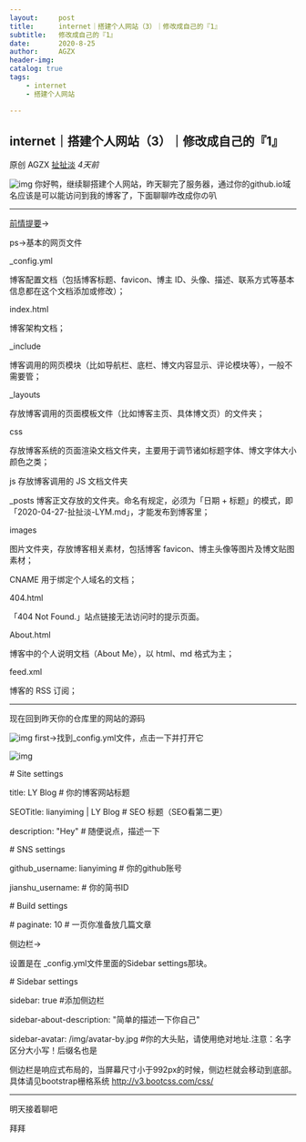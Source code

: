 ```yaml
---
layout:     post
title:      internet｜搭建个人网站（3）｜修改成自己的『1』
subtitle:   修改成自己的『1』
date:       2020-8-25
author:     AGZX
header-img: 
catalog: true
tags:
    - internet
    - 搭建个人网站

---
```


## internet｜搭建个人网站（3）｜修改成自己的『1』

原创 AGZX [扯扯淡](javascript:void(0);) *4天前*

![img](https://mmbiz.qpic.cn/mmbiz_gif/tMsLbdfwxoM12GmQGZYFy7azn1RM2Izncuqicg2azuCibJyPB4QUKslUmRtlYYXibScaxKCGx7ebczkJLq5mQWhJg/640?wx_fmt=gif&tp=webp&wxfrom=5&wx_lazy=1)
你好鸭，继续聊搭建个人网站，昨天聊完了服务器，通过你的github.io域名应该是可以能访问到我的博客了，下面聊聊咋改成你の叭

------

[前情提要](https://mp.weixin.qq.com/s?__biz=MzI4Nzc2MzA3OQ==&mid=2247484846&idx=2&sn=81738c20469085c2c6c6225b4682d461&scene=21#wechat_redirect)→

ps→基本的网页文件



_config.yml



博客配置文档（包括博客标题、favicon、博主 ID、头像、描述、联系方式等基本信息都在这个文档添加或修改）；



index.html 



博客架构文档；



_include 



博客调用的网页模块（比如导航栏、底栏、博文内容显示、评论模块等），一般不需要管；



_layouts 



存放博客调用的页面模板文件（比如博客主页、具体博文页）的文件夹；



css 



存放博客系统的页面渲染文档文件夹，主要用于调节诸如标题字体、博文字体大小颜色之类；



js 存放博客调用的 JS 文档文件夹



_posts 博客正文存放的文件夹。命名有规定，必须为「日期 + 标题」的模式，即「2020-04-27-扯扯淡-LYM.md」，才能发布到博客里；



images 



图片文件夹，存放博客相关素材，包括博客 favicon、博主头像等图片及博文贴图素材；



CNAME 用于绑定个人域名的文档；



404.html 



「404 Not Found.」站点链接无法访问时的提示页面。



About.html 



博客中的个人说明文档（About Me），以 html、md 格式为主；



feed.xml 



博客的 RSS 订阅；



------

现在回到昨天你的仓库里的网站的源码

![img](https://mmbiz.qpic.cn/mmbiz_jpg/tMsLbdfwxoMZnCf488LOl8hrjTLSib7ZVX6DE7fHM3UwXPKgJEZCtP1WTaPrmW8j6KelylPD32rXP3RNUTg4bibw/640?wx_fmt=jpeg&tp=webp&wxfrom=5&wx_lazy=1&wx_co=1)
first→找到_config.yml文件，点击一下并打开它

![img](https://mmbiz.qpic.cn/mmbiz_jpg/tMsLbdfwxoMZnCf488LOl8hrjTLSib7ZVfjshQryUJl5a4aObvoTMZY4fSSb0tLEgicib2DEyLNia0rTYnNAGaPTHQ/640?wx_fmt=jpeg&tp=webp&wxfrom=5&wx_lazy=1&wx_co=1)





\# Site settings

title: LY Blog           # 你的博客网站标题

SEOTitle: lianyiming | LY Blog	# SEO 标题（SEO看第二更）

description: "Hey"	  # 随便说点，描述一下



\# SNS settings   

github_username: lianyiming   # 你的github账号

jianshu_username:  # 你的简书ID



\# Build settings

\# paginate: 10        # 一页你准备放几篇文章

侧边栏→

设置是在 _config.yml文件里面的Sidebar settings那块。



\# Sidebar settings

sidebar: true  #添加侧边栏

sidebar-about-description: "简单的描述一下你自己"

sidebar-avatar: /img/avatar-by.jpg   #你的大头贴，请使用绝对地址.注意：名字区分大小写！后缀名也是

侧边栏是响应式布局的，当屏幕尺寸小于992px的时候，侧边栏就会移动到底部。具体请见bootstrap栅格系统 http://v3.bootcss.com/css/

------

明天接着聊吧

拜拜